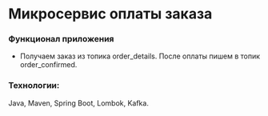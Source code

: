 # Микросервис оплаты заказа

### Функционал приложения

- Получаем заказ из топика order_details. После оплаты пишем в топик order_confirmed.


### Технологии:
Java, Maven, Spring Boot,
Lombok, Kafka.
